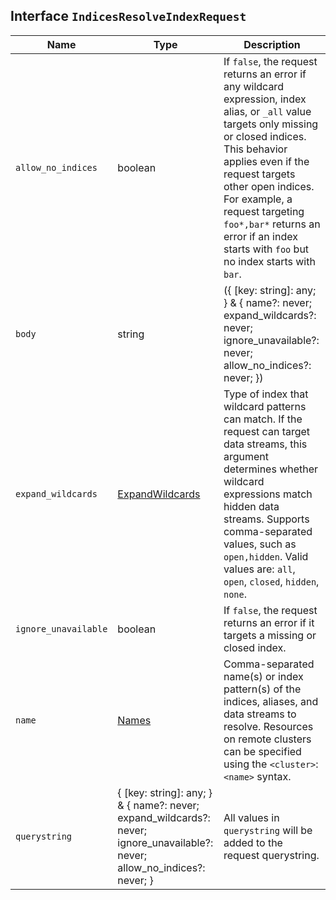 ## Interface `IndicesResolveIndexRequest`

| Name | Type | Description |
| - | - | - |
| `allow_no_indices` | boolean | If `false`, the request returns an error if any wildcard expression, index alias, or `_all` value targets only missing or closed indices. This behavior applies even if the request targets other open indices. For example, a request targeting `foo*,bar*` returns an error if an index starts with `foo` but no index starts with `bar`. |
| `body` | string | ({ [key: string]: any; } & { name?: never; expand_wildcards?: never; ignore_unavailable?: never; allow_no_indices?: never; }) | All values in `body` will be added to the request body. |
| `expand_wildcards` | [ExpandWildcards](./ExpandWildcards.md) | Type of index that wildcard patterns can match. If the request can target data streams, this argument determines whether wildcard expressions match hidden data streams. Supports comma-separated values, such as `open,hidden`. Valid values are: `all`, `open`, `closed`, `hidden`, `none`. |
| `ignore_unavailable` | boolean | If `false`, the request returns an error if it targets a missing or closed index. |
| `name` | [Names](./Names.md) | Comma-separated name(s) or index pattern(s) of the indices, aliases, and data streams to resolve. Resources on remote clusters can be specified using the `<cluster>`: `<name>` syntax. |
| `querystring` | { [key: string]: any; } & { name?: never; expand_wildcards?: never; ignore_unavailable?: never; allow_no_indices?: never; } | All values in `querystring` will be added to the request querystring. |
